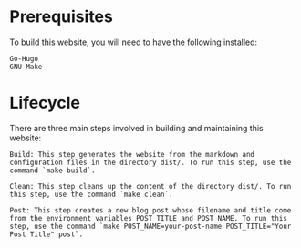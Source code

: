 # Prerequisites

To build this website, you will need to have the following installed:

    Go-Hugo
    GNU Make

# Lifecycle

There are three main steps involved in building and maintaining this website:

    Build: This step generates the website from the markdown and configuration files in the directory dist/. To run this step, use the command `make build`.

    Clean: This step cleans up the content of the directory dist/. To run this step, use the command `make clean`.

    Post: This step creates a new blog post whose filename and title come from the environment variables POST_TITLE and POST_NAME. To run this step, use the command `make POST_NAME=your-post-name POST_TITLE="Your Post Title" post`.
